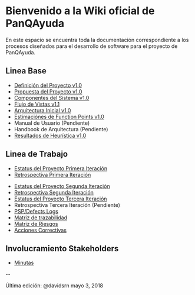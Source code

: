 # Bienvenido a la Wiki oficial de PanQAyuda
En este espacio se encuentra toda la documentación correspondiente a los procesos diseñados para el desarrollo de software para el proyecto de PanQAyuda.

## Linea Base
* [Definición del Proyecto v1.0](https://github.com/CaveLabs-1/PanQAyuda-Wiki/blob/master/Documentacion/Jimmy%20Definicio%CC%81n%20de%20proyecto.pdf)
* [Propuesta del Proyecto v1.0](https://github.com/CaveLabs-1/PanQAyuda-Wiki/blob/master/Documentacion/Project%20Proposal%20Timmy.pdf )
* [Componentes del Sistema v1.0](https://github.com/CaveLabs-1/PanQAyuda-Wiki/blob/master/Documentacion/Formato%20Linguine%20Le%20Pane%20Q'%20Ayud%C3%A9.pdf)
* [Flujo de Vistas v1.1](https://github.com/CaveLabs-1/PanQAyuda-Wiki/blob/master/Documentacion/Ernie.pdf)
* [Arquitectura Inicial v1.0](https://github.com/CaveLabs-1/PanQAyuda-Wiki/blob/master/Documentacion/Herson.pdf)
* [Estimaciónes de Function Points v1.0](https://github.com/CaveLabs-1/PanQAyuda-Wiki/blob/master/Documentacion/Function%20Points%20Estimation%20-%20Hoja%201.csv)
* Manual de Usuario (Pendiente)
* Handbook de Arquitectura (Pendiente)
* [Resultados de Heurística v1.0](https://github.com/CaveLabs-1/PanQAyuda-Wiki/blob/master/Documentacion/Plantilla%20Heur%C3%ADstica%20.pdf)


## Linea de Trabajo
<!-- ## Repositorio Métricas
* [Métricas del equipo](https://github.com/CaveLabs-1/Libelulas-Wiki/blob/master/Documentacion/Modelo%20Goal%20Question%20Metric%20.pdf)-->

  <!-- * [Estatus del Proyecto Primera Iteración](https://github.com/CaveLabs-1/PanQAyuda-Wiki/blob/master/Documentacion/Iteraci%C3%B3n%201/WBS_IT_1.csv) -->
* [Estatus del Proyecto Primera Iteración](https://github.com/CaveLabs-1/PanQAyuda-Wiki/blob/master/Documentacion/Iteraci%C3%B3n%201/Report_it_1.pdf)
* [Retrospectiva Primera Iteración](https://github.com/CaveLabs-1/PanQAyuda-Wiki/blob/master/Documentacion/Iteraci%C3%B3n%201/Bob%20the%20Builder%20IT%201.pdf)
<!-- * [WBS](https://github.com/CaveLabs-1/PanQAyuda-Wiki/blob/master/Documentacion/Iteraci%C3%B3n%202/Overview.csv) -->
* [Estatus del Proyecto Segunda Iteración](https://github.com/CaveLabs-1/PanQAyuda-Wiki/blob/master/Documentacion/Iteraci%C3%B3n%202/report_it_2.pdf)
*  [Retrospectiva Segunda Iteración](https://github.com/CaveLabs-1/PanQAyuda-Wiki/blob/master/Documentacion/Iteraci%C3%B3n%202/Bob%20the%20Builder%20IT%202.pdf)
* [Estatus del Proyecto Tercera Iteración](https://github.com/CaveLabs-1/PanQAyuda-Wiki/blob/master/Documentacion/Iteraci%C3%B3n%203/report_it_3.pdf)
* Retrospectiva Tercera Iteración (Pendiente)
* [PSP/Defects Logs](https://cavelabs.herokuapp.com/proyectos/detalle_proyecto/1)
* [Matriz de trazabilidad](https://github.com/CaveLabs-1/PanQAyuda-Wiki/blob/master/Documentacion/Matriz%20de%20Trazabilidad/Matriz%20de%20Trazabilidad%20Pan.xlsx)
* [Matriz de Riesgos](https://github.com/CaveLabs-1/PanQAyuda-Wiki/blob/master/Documentacion/Riesgos%20Pan%20'Q%20Ayuda%20-%20Sheet3.csv)
* [Acciones Correctivas](https://github.com/CaveLabs-1/PanQAyuda-Wiki/blob/master/Documentacion/Plantilla%20de%20acciones%20correctivas%201.1.docx.pdf)

## Involucramiento Stakeholders
* [Minutas](https://github.com/CaveLabs-1/PanQAyuda-Wiki/tree/master/Documentacion/Minutas)

--

Última edición: @davidsrn mayo 3, 2018
